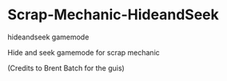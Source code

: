 # Scrap-Mechanic-HideandSeek
hideandseek gamemode

Hide and seek gamemode for scrap mechanic

(Credits to Brent Batch for the guis)
